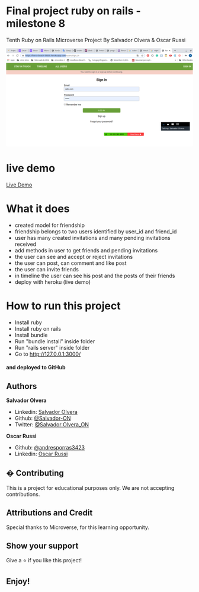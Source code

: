 #  Final project ruby on rails - milestone 8

Tenth Ruby on Rails Microverse Project By Salvador Olvera &amp; Oscar Russi

![screenshot](./doc/screenshot.png)

# live demo

[Live Demo](https://fierce-beach-59030.herokuapp.com/)

# What it does

- created model for friendship
- friendship belongs to two users identified by user_id and friend_id 
- user has many created invitations and many pending invitations received
- add methods in user to get friends and pending invitations
- the user can see and accept or reject invitations
- the user can post, can comment and like post
- the user can invite friends
- in timeline the user can see his post and the posts of their friends
- deploy with heroku (live demo)

# How to run this project

- Install ruby
- Install ruby on rails
- Install bundle
- Run "bundle install" inside folder
- Run "rails server" inside folder
- Go to http://127.0.0.1:3000/


#### and deployed to GitHub

## Authors

**Salvador Olvera**
- Linkedin: [Salvador Olvera](https://www.linkedin.com/in/salvador-olvera-n)
- Github: [@Salvador-ON](https://github.com/Salvador-ON)
- Twitter: [@Salvador Olvera_ON](https://twitter.com/Salvador_ON) 

**Oscar Russi**
- Github: [@andresporras3423](https://github.com/andresporras3423/)
- Linkedin: [Oscar Russi](https://www.linkedin.com/in/oscar-andr%C3%A9s-russi-porras-053236167/)

## � Contributing

This is a project for educational purposes only. We are not accepting contributions.

## Attributions and Credit

Special thanks to Microverse, for this learning opportunity. 

## Show your support

Give a ⭐️ if you like this project!

## Enjoy!